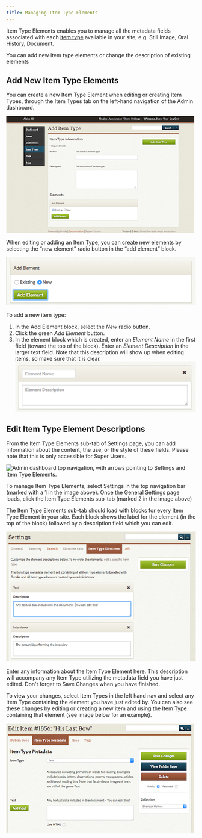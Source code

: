 ```yaml
---
title: Managing Item Type Elements
---
```


Item Type Elements enables you to manage all the metadata fields
associated with each [item type](../../Content/Item_Types) available in your site, e.g. Still Image, Oral History, Document.

You can add new item type elements or change the description of existing elements

Add New Item Type Elements
------------------------
You can create a new Item Type Element when editing or creating Item Types, through the Item Types tab on the left-hand navigation of the Admin dashboard. 

![Add Item Type basic view](/doc_files/itemTypeAdd.png)

When editing or adding an Item Type, you can create new elements by selecting the “new element” radio button in the “add element” block.

![Add element block](/doc_files/itemTypeAddElm.png)

To add a new item type:
1. In the Add Element block, select the *New* radio button.
1. Click the green *Add Element* button.
1. In the element block which is created, enter an *Element Name* in the first field (toward the top of the block). Enter an *Element Description* in the larger text field. Note that this description will show up when editing items, so make sure that it is clear.
![New element block with no input](/doc_files/itemTypeNewElm.png)

Edit Item Type Element Descriptions
-----------------------------------
From the Item Type Elements sub-tab of Settings page, you can add information about the content, the use, or the style of these fields. Please note that this is only accessible for Super Users.

![Admin dashboard top navigation, with arrows pointing to Settings and Item Type Elements.](/doc_files/elmSetNav.png)

To manage Item Type Elements, select Settings in the top navigation bar (marked with a 1 in the image above). Once the General Settings page loads, click the Item Type Elements sub-tab (marked 2 in the image above)

The Item Type Elements sub-tab should load with blocks for every Item Type Element in your site. Each block shows the label for the element (in the top of the block) followed by a description field which you can edit.

![Item Type Elements sub tab with Description field of Text element highlighted](/doc_files/itemTypeElmEdit.png)

Enter any information about the Item Type Element here. This description will accompany any Item Type utilizing the metadata field you have just edited. Don't forget to Save Changes when you have finished.

To view your changes, select Item Types in the left hand nav and select any Item Type containing the element you have just edited by. You can also see these changes by editing or creating a new item and using the Item Type containing that element (see image below for an example).

![Example](/doc_files/itemTypeElmShow.png)